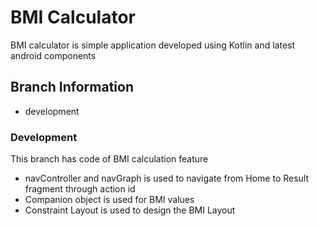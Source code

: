 # BMI Calculator

BMI calculator is simple application developed using Kotlin and latest android components

## Branch Information
- development 

### Development 
This branch has code of BMI calculation feature
- navController and navGraph is used to navigate from Home to Result fragment through action id
- Companion object is used for BMI values
- Constraint Layout is used to design the BMI Layout
  
